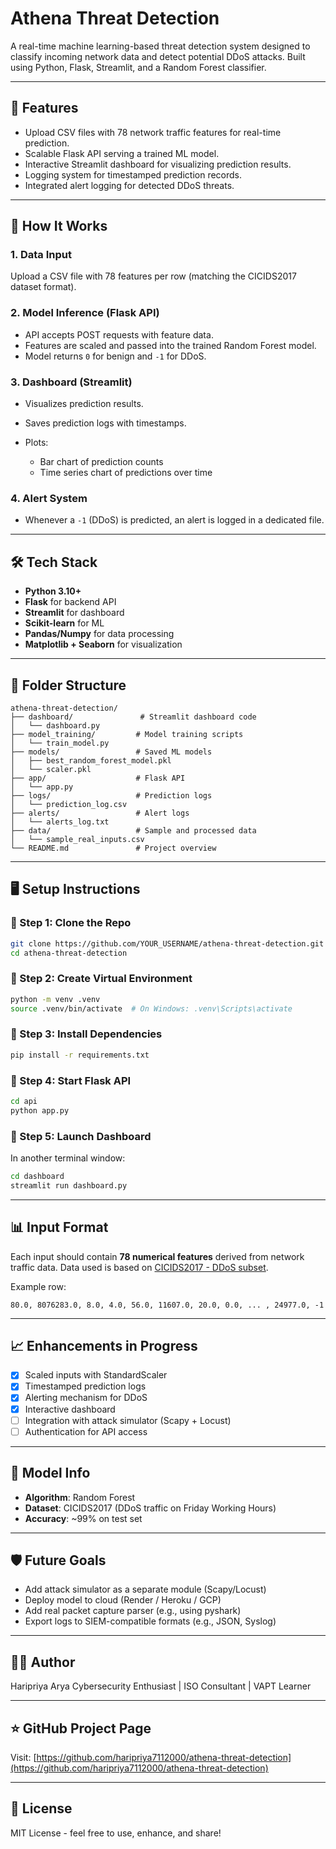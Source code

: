# Athena Threat Detection

A real-time machine learning-based threat detection system designed to classify incoming network data and detect potential DDoS attacks. Built using Python, Flask, Streamlit, and a Random Forest classifier.

---

## 📌 Features

* Upload CSV files with 78 network traffic features for real-time prediction.
* Scalable Flask API serving a trained ML model.
* Interactive Streamlit dashboard for visualizing prediction results.
* Logging system for timestamped prediction records.
* Integrated alert logging for detected DDoS threats.

---

## 🚀 How It Works

### 1. **Data Input**

Upload a CSV file with 78 features per row (matching the CICIDS2017 dataset format).

### 2. **Model Inference (Flask API)**

* API accepts POST requests with feature data.
* Features are scaled and passed into the trained Random Forest model.
* Model returns `0` for benign and `-1` for DDoS.

### 3. **Dashboard (Streamlit)**

* Visualizes prediction results.
* Saves prediction logs with timestamps.
* Plots:

  * Bar chart of prediction counts
  * Time series chart of predictions over time

### 4. **Alert System**

* Whenever a `-1` (DDoS) is predicted, an alert is logged in a dedicated file.

---

## 🛠️ Tech Stack

* **Python 3.10+**
* **Flask** for backend API
* **Streamlit** for dashboard
* **Scikit-learn** for ML
* **Pandas/Numpy** for data processing
* **Matplotlib + Seaborn** for visualization

---

## 🧪 Folder Structure

```
athena-threat-detection/
├── dashboard/               # Streamlit dashboard code
│   └── dashboard.py
├── model_training/         # Model training scripts
│   └── train_model.py
├── models/                 # Saved ML models
│   ├── best_random_forest_model.pkl
│   └── scaler.pkl
├── app/                    # Flask API
│   └── app.py
├── logs/                   # Prediction logs
│   └── prediction_log.csv
├── alerts/                 # Alert logs
│   └── alerts_log.txt
├── data/                   # Sample and processed data
│   └── sample_real_inputs.csv
└── README.md               # Project overview
```

---

## 🖥️ Setup Instructions

### 🔧 Step 1: Clone the Repo

```bash
git clone https://github.com/YOUR_USERNAME/athena-threat-detection.git
cd athena-threat-detection
```

### 🔧 Step 2: Create Virtual Environment

```bash
python -m venv .venv
source .venv/bin/activate  # On Windows: .venv\Scripts\activate
```

### 🔧 Step 3: Install Dependencies

```bash
pip install -r requirements.txt
```

### 🔧 Step 4: Start Flask API

```bash
cd api
python app.py
```

### 🔧 Step 5: Launch Dashboard

In another terminal window:

```bash
cd dashboard
streamlit run dashboard.py
```

---

## 📊 Input Format

Each input should contain **78 numerical features** derived from network traffic data. Data used is based on [CICIDS2017 - DDoS subset](https://www.unb.ca/cic/datasets/ids-2017.html).

Example row:

```
80.0, 8076283.0, 8.0, 4.0, 56.0, 11607.0, 20.0, 0.0, ... , 24977.0, -1
```

---

## 📈 Enhancements in Progress

* [x] Scaled inputs with StandardScaler
* [x] Timestamped prediction logs
* [x] Alerting mechanism for DDoS
* [x] Interactive dashboard
* [ ] Integration with attack simulator (Scapy + Locust)
* [ ] Authentication for API access

---

## 🤖 Model Info

* **Algorithm**: Random Forest
* **Dataset**: CICIDS2017 (DDoS traffic on Friday Working Hours)
* **Accuracy**: \~99% on test set

---

## 🛡️ Future Goals

* Add attack simulator as a separate module (Scapy/Locust)
* Deploy model to cloud (Render / Heroku / GCP)
* Add real packet capture parser (e.g., using pyshark)
* Export logs to SIEM-compatible formats (e.g., JSON, Syslog)

---

## 👨‍💻 Author

Haripriya Arya
Cybersecurity Enthusiast | ISO Consultant | VAPT Learner

---

## ⭐ GitHub Project Page

Visit: [https://github.com/haripriya7112000/athena-threat-detection](https://github.com/haripriya7112000/athena-threat-detection)

---

## 📌 License

MIT License - feel free to use, enhance, and share!
